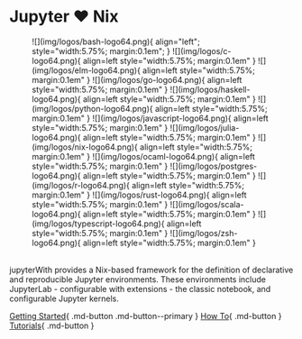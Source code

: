 # Jupyter :heart: Nix

<figure markdown>
  ![](img/logos/bash-logo64.png){ align="left"; style="width:5.75%; margin:0.1em"; }
  ![](img/logos/c-logo64.png){ align=left style="width:5.75%; margin:0.1em" }
  ![](img/logos/elm-logo64.png){ align=left style="width:5.75%; margin:0.1em" }
  ![](img/logos/go-logo64.png){ align=left style="width:5.75%; margin:0.1em" }
  ![](img/logos/haskell-logo64.png){ align=left style="width:5.75%; margin:0.1em" }
  ![](img/logos/python-logo64.png){ align=left style="width:5.75%; margin:0.1em" }
  ![](img/logos/javascript-logo64.png){ align=left style="width:5.75%; margin:0.1em" }
  ![](img/logos/julia-logo64.png){ align=left style="width:5.75%; margin:0.1em" }
  ![](img/logos/nix-logo64.png){ align=left style="width:5.75%; margin:0.1em" }
  ![](img/logos/ocaml-logo64.png){ align=left style="width:5.75%; margin:0.1em" }
  ![](img/logos/postgres-logo64.png){ align=left style="width:5.75%; margin:0.1em" }
  ![](img/logos/r-logo64.png){ align=left style="width:5.75%; margin:0.1em" }
  ![](img/logos/rust-logo64.png){ align=left style="width:5.75%; margin:0.1em" }
  ![](img/logos/scala-logo64.png){ align=left style="width:5.75%; margin:0.1em" }
  ![](img/logos/typescript-logo64.png){ align=left style="width:5.75%; margin:0.1em" }
  ![](img/logos/zsh-logo64.png){ align=left style="width:5.75%; margin:0.1em" }
</figure>

<br>
jupyterWith provides a Nix-based framework for the definition of declarative and reproducible Jupyter environments.
These environments include JupyterLab - configurable with extensions - the classic notebook, and configurable Jupyter kernels.

[Getting Started](getting-started.md){ .md-button .md-button--primary }
[How To](how-to.md){ .md-button }
[Tutorials](tutorials.md){ .md-button }
